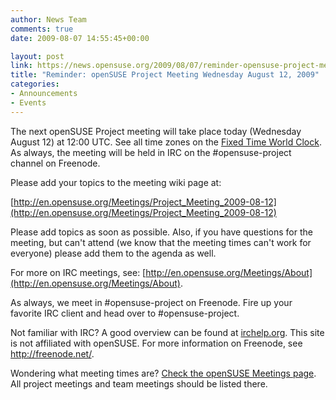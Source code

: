 ```yaml
---
author: News Team
comments: true
date: 2009-08-07 14:55:45+00:00

layout: post
link: https://news.opensuse.org/2009/08/07/reminder-opensuse-project-meeting-wednesday-august-12-2009/
title: "Reminder: openSUSE Project Meeting Wednesday August 12, 2009"
categories:
- Announcements
- Events
---
```



The next openSUSE Project meeting will take place today (Wednesday August 12) at 12:00 UTC. See all time zones on the [Fixed Time World Clock](http://is.gd/26uKE). As always, the meeting will be held in IRC on the #opensuse-project channel on Freenode.





Please add your topics to the meeting wiki page at:





[http://en.opensuse.org/Meetings/Project_Meeting_2009-08-12](http://en.opensuse.org/Meetings/Project_Meeting_2009-08-12)





Please add topics as soon as possible. Also, if you have questions for the meeting, but can't attend (we know that the meeting times can't work for everyone) please add them to the agenda as well.





For more on IRC meetings, see: [http://en.opensuse.org/Meetings/About](http://en.opensuse.org/Meetings/About).





As always, we meet in #opensuse-project on Freenode. Fire up your favorite IRC client and head over to #opensuse-project.





Not familiar with IRC? A good overview can be found at [irchelp.org](http://www.irchelp.org/). This site is not affiliated with openSUSE. For more information on Freenode, see http://freenode.net/.





Wondering what meeting times are? [Check the openSUSE Meetings page](http://en.opensuse.org/Meetings). All project meetings and team meetings should be listed there.

		
